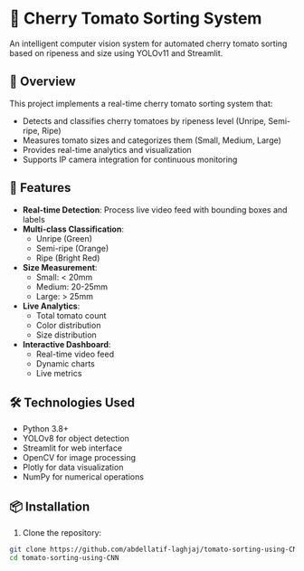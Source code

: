 # 🍅 Cherry Tomato Sorting System

An intelligent computer vision system for automated cherry tomato sorting based on ripeness and size using YOLOv11 and Streamlit.

## 📝 Overview

This project implements a real-time cherry tomato sorting system that:

- Detects and classifies cherry tomatoes by ripeness level (Unripe, Semi-ripe, Ripe)
- Measures tomato sizes and categorizes them (Small, Medium, Large)
- Provides real-time analytics and visualization
- Supports IP camera integration for continuous monitoring

## 🔧 Features

- **Real-time Detection**: Process live video feed with bounding boxes and labels
- **Multi-class Classification**:
  - Unripe (Green)
  - Semi-ripe (Orange)
  - Ripe (Bright Red)
- **Size Measurement**:
  - Small: < 20mm
  - Medium: 20-25mm
  - Large: > 25mm
- **Live Analytics**:
  - Total tomato count
  - Color distribution
  - Size distribution
- **Interactive Dashboard**:
  - Real-time video feed
  - Dynamic charts
  - Live metrics

## 🛠️ Technologies Used

- Python 3.8+
- YOLOv8 for object detection
- Streamlit for web interface
- OpenCV for image processing
- Plotly for data visualization
- NumPy for numerical operations

## 📦 Installation

1. Clone the repository:

```bash
git clone https://github.com/abdellatif-laghjaj/tomato-sorting-using-CNN
cd tomato-sorting-using-CNN
```
